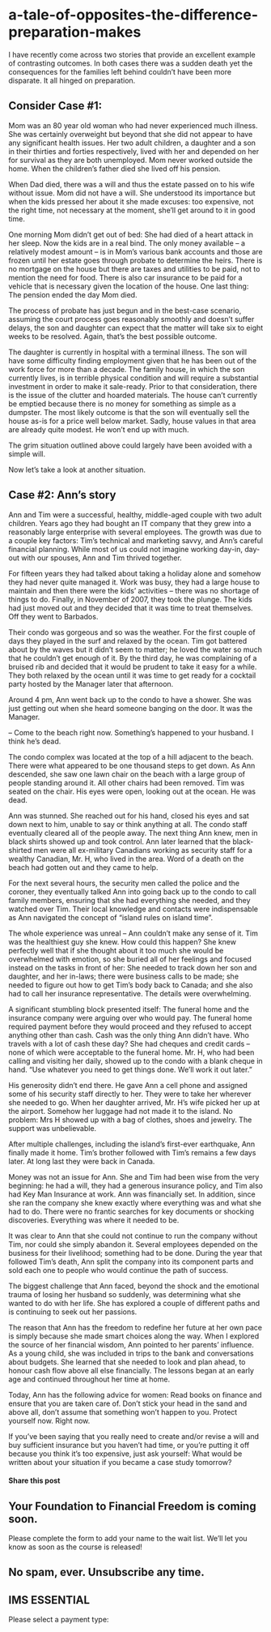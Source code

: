 # a-tale-of-opposites-the-difference-preparation-makes
I have recently come across two stories that provide an excellent example of contrasting outcomes. In both cases there was a sudden death yet the consequences for the families left behind couldn’t have been more disparate. It all hinged on preparation.

## Consider Case #1:

Mom was an 80 year old woman who had never experienced much illness. She was certainly overweight but beyond that she did not appear to have any significant health issues. Her two adult children, a daughter and a son in their thirties and forties respectively, lived with her and depended on her for survival as they are both unemployed. Mom never worked outside the home. When the children’s father died she lived off his pension.

When Dad died, there was a will and thus the estate passed on to his wife without issue. Mom did not have a will. She understood its importance but when the kids pressed her about it she made excuses: too expensive, not the right time, not necessary at the moment, she’ll get around to it in good time.

One morning Mom didn’t get out of bed: She had died of a heart attack in her sleep. Now the kids are in a real bind. The only money available – a relatively modest amount – is in Mom’s various bank accounts and those are frozen until her estate goes through probate to determine the heirs. There is no mortgage on the house but there are taxes and utilities to be paid, not to mention the need for food. There is also car insurance to be paid for a vehicle that is necessary given the location of the house. One last thing: The pension ended the day Mom died.

The process of probate has just begun and in the best-case scenario, assuming the court process goes reasonably smoothly and doesn’t suffer delays, the son and daughter can expect that the matter will take six to eight weeks to be resolved. Again, that’s the best possible outcome.

The daughter is currently in hospital with a terminal illness. The son will have some difficulty finding employment given that he has been out of the work force for more than a decade. The family house, in which the son currently lives, is in terrible physical condition and will require a substantial investment in order to make it sale-ready. Prior to that consideration, there is the issue of the clutter and hoarded materials. The house can’t currently be emptied because there is no money for something as simple as a dumpster. The most likely outcome is that the son will eventually sell the house as-is for a price well below market. Sadly, house values in that area are already quite modest. He won’t end up with much.

The grim situation outlined above could largely have been avoided with a simple will.

Now let’s take a look at another situation.

## Case #2: Ann’s story

Ann and Tim were a successful, healthy, middle-aged couple with two adult children. Years ago they had bought an IT company that they grew into a reasonably large enterprise with several employees. The growth was due to a couple key factors: Tim’s technical and marketing savvy, and Ann’s careful financial planning. While most of us could not imagine working day-in, day-out with our spouses, Ann and Tim thrived together.

For fifteen years they had talked about taking a holiday alone and somehow they had never quite managed it. Work was busy, they had a large house to maintain and then there were the kids’ activities – there was no shortage of things to do. Finally, in November of 2007, they took the plunge. The kids had just moved out and they decided that it was time to treat themselves. Off they went to Barbados.

Their condo was gorgeous and so was the weather. For the first couple of days they played in the surf and relaxed by the ocean. Tim got battered about by the waves but it didn’t seem to matter; he loved the water so much that he couldn’t get enough of it. By the third day, he was complaining of a bruised rib and decided that it would be prudent to take it easy for a while. They both relaxed by the ocean until it was time to get ready for a cocktail party hosted by the Manager later that afternoon.

Around 4 pm, Ann went back up to the condo to have a shower. She was just getting out when she heard someone banging on the door. It was the Manager.

– Come to the beach right now. Something’s happened to your husband. I think he’s dead.

The condo complex was located at the top of a hill adjacent to the beach. There were what appeared to be one thousand steps to get down. As Ann descended, she saw one lawn chair on the beach with a large group of people standing around it. All other chairs had been removed. Tim was seated on the chair. His eyes were open, looking out at the ocean. He was dead.

Ann was stunned. She reached out for his hand, closed his eyes and sat down next to him, unable to say or think anything at all. The condo staff eventually cleared all of the people away. The next thing Ann knew, men in black shirts showed up and took control. Ann later learned that the black-shirted men were all ex-military Canadians working as security staff for a wealthy Canadian, Mr. H, who lived in the area. Word of a death on the beach had gotten out and they came to help.

For the next several hours, the security men called the police and the coroner, they eventually talked Ann into going back up to the condo to call family members, ensuring that she had everything she needed, and they watched over Tim. Their local knowledge and contacts were indispensable as Ann navigated the concept of “island rules on island time”.

The whole experience was unreal – Ann couldn’t make any sense of it. Tim was the healthiest guy she knew. How could this happen? She knew perfectly well that if she thought about it too much she would be overwhelmed with emotion, so she buried all of her feelings and focused instead on the tasks in front of her: She needed to track down her son and daughter, and her in-laws; there were business calls to be made; she needed to figure out how to get Tim’s body back to Canada; and she also had to call her insurance representative. The details were overwhelming.

A significant stumbling block presented itself: The funeral home and the insurance company were arguing over who would pay. The funeral home required payment before they would proceed and they refused to accept anything other than cash. Cash was the only thing Ann didn’t have. Who travels with a lot of cash these day? She had cheques and credit cards – none of which were acceptable to the funeral home. Mr. H, who had been calling and visiting her daily, showed up to the condo with a blank cheque in hand. “Use whatever you need to get things done. We’ll work it out later.”

His generosity didn’t end there. He gave Ann a cell phone and assigned some of his security staff directly to her. They were to take her wherever she needed to go. When her daughter arrived, Mr. H’s wife picked her up at the airport. Somehow her luggage had not made it to the island. No problem: Mrs H showed up with a bag of clothes, shoes and jewelry. The support was unbelievable.

After multiple challenges, including the island’s first-ever earthquake, Ann finally made it home. Tim’s brother followed with Tim’s remains a few days later. At long last they were back in Canada.

Money was not an issue for Ann. She and Tim had been wise from the very beginning: he had a will, they had a generous insurance policy, and Tim also had Key Man Insurance at work. Ann was financially set. In addition, since she ran the company she knew exactly where everything was and what she had to do. There were no frantic searches for key documents or shocking discoveries. Everything was where it needed to be.

It was clear to Ann that she could not continue to run the company without Tim, nor could she simply abandon it. Several employees depended on the business for their livelihood; something had to be done. During the year that followed Tim’s death, Ann split the company into its component parts and sold each one to people who would continue the path of success.

The biggest challenge that Ann faced, beyond the shock and the emotional trauma of losing her husband so suddenly, was determining what she wanted to do with her life. She has explored a couple of different paths and is continuing to seek out her passions.

The reason that Ann has the freedom to redefine her future at her own pace is simply because she made smart choices along the way. When I explored the source of her financial wisdom, Ann pointed to her parents’ influence. As a young child, she was included in trips to the bank and conversations about budgets. She learned that she needed to look and plan ahead, to honour cash flow above all else financially. The lessons began at an early age and continued throughout her time at home.

Today, Ann has the following advice for women: Read books on finance and ensure that you are taken care of. Don’t stick your head in the sand and above all, don’t assume that something won’t happen to you. Protect yourself now. Right now.

If you’ve been saying that you really need to create and/or revise a will and buy sufficient insurance but you haven’t had time, or you’re putting it off because you think it’s too expensive, just ask yourself: What would be written about your situation if you became a case study tomorrow?

#### Share this post

## Your Foundation to Financial Freedom is coming soon.

Please complete the form to add your name to the wait list. We’ll let you know as soon as the course is released!

## No spam, ever. Unsubscribe any time.

## IMS ESSENTIAL

Please select a payment type: